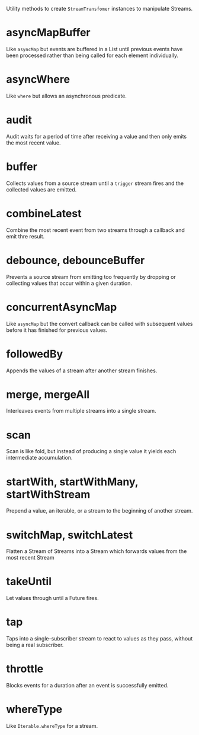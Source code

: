 Utility methods to create `StreamTransfomer` instances to manipulate Streams.

# asyncMapBuffer

Like `asyncMap` but events are buffered in a List until previous events have
been processed rather than being called for each element individually.

# asyncWhere

Like `where` but allows an asynchronous predicate.

# audit

Audit waits for a period of time after receiving a value and then only emits
the most recent value.

# buffer

Collects values from a source stream until a `trigger` stream fires and the
collected values are emitted.

# combineLatest

Combine the most recent event from two streams through a callback and emit thre
result.

# debounce, debounceBuffer

Prevents a source stream from emitting too frequently by dropping or collecting
values that occur within a given duration.

# concurrentAsyncMap

Like `asyncMap` but the convert callback can be called with subsequent values
before it has finished for previous values.

# followedBy

Appends the values of a stream after another stream finishes.

# merge, mergeAll

Interleaves events from multiple streams into a single stream.

# scan

Scan is like fold, but instead of producing a single value it yields each
intermediate accumulation.

# startWith, startWithMany, startWithStream

Prepend a value, an iterable, or a stream to the beginning of another stream.

# switchMap, switchLatest

Flatten a Stream of Streams into a Stream which forwards values from the most
recent Stream

# takeUntil

Let values through until a Future fires.

# tap

Taps into a single-subscriber stream to react to values as they pass, without
being a real subscriber.

# throttle

Blocks events for a duration after an event is successfully emitted.

# whereType

Like `Iterable.whereType` for a stream.
